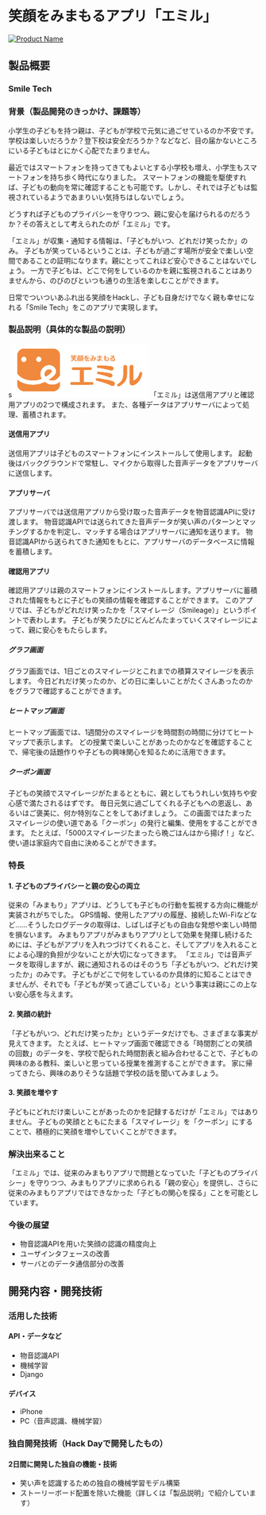 # 笑顔をみまもるアプリ「エミル」

[![Product Name](https://raw.github.com/GabLeRoux/WebMole/master/ressources/WebMole_Youtube_Video.png)](https://www.youtube.com/channel/UC4PtjOfZTbVp9DwtJv82Lzg)

## 製品概要
### Smile Tech

### 背景（製品開発のきっかけ、課題等）
小学生の子どもを持つ親は、子どもが学校で元気に過ごせているのか不安です。
学校は楽しいだろうか？登下校は安全だろうか？などなど、目の届かないところにいる子どもはとにかく心配でたまりません。

最近ではスマートフォンを持ってきてもよいとする小学校も増え、小学生もスマートフォンを持ち歩く時代になりました。
スマートフォンの機能を駆使すれば、子どもの動向を常に確認することも可能です。しかし、それでは子どもは監視されているようであまりいい気持ちはしないでしょう。

どうすれば子どものプライバシーを守りつつ、親に安心を届けられるのだろうか？その答えとして考えられたのが「エミル」です。

「エミル」が収集・通知する情報は、「子どもがいつ、どれだけ笑ったか」のみ。
子どもが笑っているということは、子どもが過ごす場所が安全で楽しい空間であることの証明になります。親にとってこれほど安心できることはないでしょう。
一方で子どもは、どこで何をしているのかを親に監視されることはありませんから、のびのびといつも通りの生活を楽しむことができます。

日常でついついあふれ出る笑顔をHackし、子ども自身だけでなく親も幸せになれる「Smile Tech」をこのアプリで実現します。

### 製品説明（具体的な製品の説明）
s![エミル](./emillogo.png)
「エミル」は送信用アプリと確認用アプリの2つで構成されます。
また、各種データはアプリサーバによって処理、蓄積されます。

#### 送信用アプリ
送信用アプリは子どものスマートフォンにインストールして使用します。
起動後はバックグラウンドで常駐し、マイクから取得した音声データをアプリサーバに送信します。

#### アプリサーバ
アプリサーバでは送信用アプリから受け取った音声データを物音認識APIに受け渡します。
物音認識APIでは送られてきた音声データが笑い声のパターンとマッチングするかを判定し、マッチする場合はアプリサーバに通知を送ります。
物音認識APIから送られてきた通知をもとに、アプリサーバのデータベースに情報を蓄積します。

#### 確認用アプリ
確認用アプリは親のスマートフォンにインストールします。アプリサーバに蓄積された情報をもとに子どもの笑顔の情報を確認することができます。
このアプリでは、子どもがどれだけ笑ったかを「スマイレージ（Smileage）」というポイントで表わします。
子どもが笑うたびにどんどんたまっていくスマイレージによって、親に安心をもたらします。

##### グラフ画面
グラフ画面では、1日ごとのスマイレージとこれまでの積算スマイレージを表示します。
今日どれだけ笑ったのか、どの日に楽しいことがたくさんあったのかをグラフで確認することができます。

##### ヒートマップ画面
ヒートマップ画面では、1週間分のスマイレージを時間割の時間に分けてヒートマップで表示します。
どの授業で楽しいことがあったのかなどを確認することで、帰宅後の話題作りや子どもの興味関心を知るために活用できます。

##### クーポン画面
子どもの笑顔でスマイレージがたまるとともに、親としてもうれしい気持ちや安心感で満たされるはずです。
毎日元気に過ごしてくれる子どもへの恩返し、あるいはご褒美に、何か特別なことをしてあげましょう。
この画面ではたまったスマイレージの使い道である「クーポン」の発行と編集、使用をすることができます。
たとえば、「5000スマイレージたまったら晩ごはんはから揚げ！」など、使い道は家庭内で自由に決めることができます。

### 特長

#### 1. 子どものプライバシーと親の安心の両立
従来の「みまもり」アプリは、どうしても子どもの行動を監視する方向に機能が実装されがちでした。
GPS情報、使用したアプリの履歴、接続したWi-Fiなどなど……そうしたログデータの取得は、しばしば子どもの自由な発想や楽しい時間を損ないます。
みまもりアプリがみまもりアプリとして効果を発揮し続けるためには、子どもがアプリを入れつづけてくれること、そしてアプリを入れることによる心理的負担が少ないことが大切になってきます。
「エミル」では音声データを取得しますが、親に通知されるのはそのうち「子どもがいつ、どれだけ笑ったか」のみです。
子どもがどこで何をしているのか具体的に知ることはできませんが、それでも「子どもが笑って過ごしている」という事実は親にこの上ない安心感を与えます。

#### 2. 笑顔の統計
「子どもがいつ、どれだけ笑ったか」というデータだけでも、さまざまな事実が見えてきます。
たとえば、ヒートマップ画面で確認できる「時間割ごとの笑顔の回数」のデータを、学校で配られた時間割表と組み合わせることで、子どもの興味のある教科、楽しいと思っている授業を推測することができます。
家に帰ってきたら、興味のありそうな話題で学校の話を聞いてみましょう。

#### 3. 笑顔を増やす
子どもにどれだけ楽しいことがあったのかを記録するだけが「エミル」ではありません。
子どもの笑顔とともにたまる「スマイレージ」を「クーポン」にすることで、積極的に笑顔を増やしていくことができます。

### 解決出来ること
「エミル」では、従来のみまもりアプリで問題となっていた「子どものプライバシー」を守りつつ、みまもりアプリに求められる「親の安心」を提供し、さらに従来のみまもりアプリではできなかった「子どもの関心を探る」ことを可能としています。

### 今後の展望
- 物音認識APIを用いた笑顔の認識の精度向上
- ユーザインタフェースの改善
- サーバとのデータ通信部分の改善

## 開発内容・開発技術
### 活用した技術
#### API・データなど
* 物音認識API
* 機械学習
* Django

#### デバイス
* iPhone
* PC（音声認識、機械学習）

### 独自開発技術（Hack Dayで開発したもの）
#### 2日間に開発した独自の機能・技術
* 笑い声を認識するための独自の機械学習モデル構築
* ストーリーボード配置を除いた機能（詳しくは「製品説明」で紹介しています）
